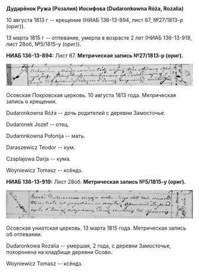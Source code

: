 **Дударёнок Ружа (Розалия) Иосифова (Dudaronkowna Róża, Rozalia)**

10 августа 1813 г -- крещение (НИАБ 136-13-894, лист 87, №27/1813-р
(ориг)).

13 марта 1815 г -- отпевание, умерла в возрасте 2 лет (НИАБ 136-13-919,
лист 28об, №5/1815-у (ориг)).

**НИАБ 136-13-894:** Лист 87. **Метрическая запись №27/1813-р (ориг).**

![](./media/7089d54a8dae039b56d81e9091f86622c670a7af.png)

Осовская Покровская церковь. 10 августа 1813 года. Метрическая запись о
крещении.

Dudaronkowna Róża -- дочь родителей с деревни Замосточье.

Dudaronek Jozef -- отец.

Dudaronkowna Połonija -- мать.

Daraszewicz Teodor -- кум.

Czaplajowa Darja -- кума.

Woyniewicz Tomasz -- ксёндз.

**НИАБ 136-13-919:** Лист 28об. **Метрическая запись №5/1815-у (ориг).**

![](./media/3bb540eea6eb17a631ca747de2f080e950e427d4.png)

Осовская униатская церковь. 13 марта 1815 года. Метрическая запись об
отпевании.

Dudaronkowa Rozalia -- умершая, 2 года, с деревни Замосточье, похоронена
на кладбище деревни Осово.

Woyniewicz Tomasz -- ксёндз.
